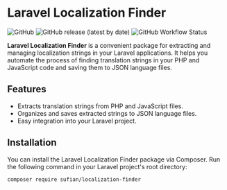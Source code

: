 # Laravel Localization Finder

![GitHub](https://img.shields.io/github/license/sufian/localization-finder)
![GitHub release (latest by date)](https://img.shields.io/github/v/release/sufian/localization-finder)
![GitHub Workflow Status](https://img.shields.io/github/workflow/status/sufian/localization-finder/CI)

**Laravel Localization Finder** is a convenient package for extracting and managing localization strings in your Laravel applications. It helps you automate the process of finding translation strings in your PHP and JavaScript code and saving them to JSON language files.

## Features

- Extracts translation strings from PHP and JavaScript files.
- Organizes and saves extracted strings to JSON language files.
- Easy integration into your Laravel project.

## Installation

You can install the Laravel Localization Finder package via Composer. Run the following command in your Laravel project's root directory:

```bash
composer require sufian/localization-finder
